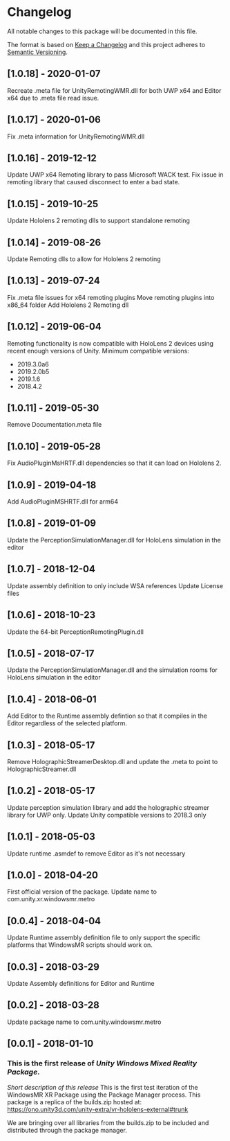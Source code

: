 # Changelog
All notable changes to this package will be documented in this file.

The format is based on [Keep a Changelog](http://keepachangelog.com/en/1.0.0/)
and this project adheres to [Semantic Versioning](http://semver.org/spec/v2.0.0.html).

## [1.0.18] - 2020-01-07

Recreate .meta file for UnityRemotingWMR.dll for both UWP x64 and Editor x64 due to .meta file read issue.

## [1.0.17] - 2020-01-06

Fix .meta information for UnityRemotingWMR.dll

## [1.0.16] - 2019-12-12

Update UWP x64 Remoting library to pass Microsoft WACK test.
Fix issue in remoting library that caused disconnect to enter a bad state.

## [1.0.15] - 2019-10-25

Update Hololens 2 remoting dlls to support standalone remoting

## [1.0.14] - 2019-08-26

Update Remoting dlls to allow for Hololens 2 remoting

## [1.0.13] - 2019-07-24

Fix .meta file issues for x64 remoting plugins
Move remoting plugins into x86_64 folder
Add Hololens 2 Remoting dll

## [1.0.12] - 2019-06-04

Remoting functionality is now compatible with HoloLens 2 devices using recent enough versions of Unity. Minimum compatible versions:
- 2019.3.0a6
- 2019.2.0b5
- 2019.1.6
- 2018.4.2

## [1.0.11] - 2019-05-30

Remove Documentation.meta file

## [1.0.10] - 2019-05-28

Fix AudioPluginMsHRTF.dll dependencies so that it can load on Hololens 2.

## [1.0.9] - 2019-04-18

Add AudioPluginMSHRTF.dll for arm64

## [1.0.8] - 2019-01-09

Update the PerceptionSimulationManager.dll for HoloLens simulation in the editor

## [1.0.7] - 2018-12-04

Update assembly definition to only include WSA references
Update License files

## [1.0.6] - 2018-10-23

Update the 64-bit PerceptionRemotingPlugin.dll 

## [1.0.5] - 2018-07-17

Update the PerceptionSimulationManager.dll and the simulation rooms for HoloLens simulation in the editor

## [1.0.4] - 2018-06-01

Add Editor to the Runtime assembly defintion so that it compiles in the Editor regardless of the selected platform.

## [1.0.3] - 2018-05-17

Remove HolographicStreamerDesktop.dll and update the .meta to point to HolographicStreamer.dll

## [1.0.2] - 2018-05-17

Update perception simulation library and add the holographic streamer library for UWP only.
Update Unity compatible versions to 2018.3 only

## [1.0.1] - 2018-05-03

Update runtime .asmdef to remove Editor as it's not necessary

## [1.0.0] - 2018-04-20

First official version of the package.
Update name to com.unity.xr.windowsmr.metro

## [0.0.4] - 2018-04-04

Update Runtime assembly definition file to only support the specific platforms that WindowsMR scripts should work on.

## [0.0.3] - 2018-03-29

Update Assembly definitions for Editor and Runtime

## [0.0.2] - 2018-03-28

Update package name to com.unity.windowsmr.metro

## [0.0.1] - 2018-01-10

### This is the first release of *Unity Windows Mixed Reality Package*.

*Short description of this release*
This is the first test iteration of the WindowsMR XR Package using the Package Manager process. This package is a replica of the builds.zip hosted at:
https://ono.unity3d.com/unity-extra/vr-hololens-external#trunk

We are bringing over all libraries from the builds.zip to be included and distributed through the package manager.